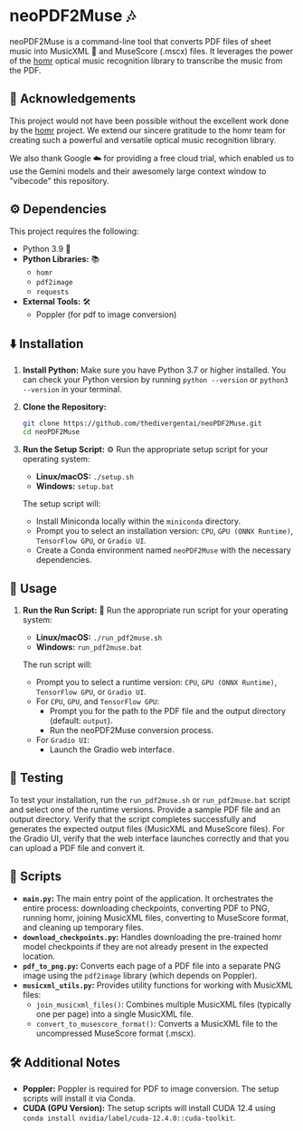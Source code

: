 # neoPDF2Muse 🎶

neoPDF2Muse is a command-line tool that converts PDF files of sheet music into MusicXML 🎼 and MuseScore (.mscx) files. It leverages the power of the [homr](https://github.com/BreezeWhite/homr) optical music recognition library to transcribe the music from the PDF.

## 🙏 Acknowledgements

This project would not have been possible without the excellent work done by the [homr](https://github.com/BreezeWhite/homr) project. We extend our sincere gratitude to the homr team for creating such a powerful and versatile optical music recognition library.

We also thank Google ☁️ for providing a free cloud trial, which enabled us to use the Gemini models and their awesomely large context window to "vibecode" this repository.


## ⚙️ Dependencies

This project requires the following:

*   Python 3.9 🐍
*   **Python Libraries:** 📚
    *   `homr`
    *   `pdf2image`
    *   `requests`
*   **External Tools:** 🛠️
    *   Poppler (for pdf to image conversion)

## ⬇️ Installation

1.  **Install Python:** Make sure you have Python 3.7 or higher installed. You can check your Python version by running `python --version` or `python3 --version` in your terminal.
2.  **Clone the Repository:**
    ```bash
    git clone https://github.com/thedivergentai/neoPDF2Muse.git
    cd neoPDF2Muse
    ```
3.  **Run the Setup Script:** ⚙️
    Run the appropriate setup script for your operating system:
    *   **Linux/macOS:** `./setup.sh`
    *   **Windows:** `setup.bat`

    The setup script will:
    *   Install Miniconda locally within the `miniconda` directory.
    *   Prompt you to select an installation version: `CPU`, `GPU (ONNX Runtime)`, `TensorFlow GPU`, or `Gradio UI`.
    *   Create a Conda environment named `neoPDF2Muse` with the necessary dependencies.

## 🚀 Usage

1.  **Run the Run Script:** 🚀
    Run the appropriate run script for your operating system:
    *   **Linux/macOS:** `./run_pdf2muse.sh`
    *   **Windows:** `run_pdf2muse.bat`

    The run script will:
    *   Prompt you to select a runtime version: `CPU`, `GPU (ONNX Runtime)`, `TensorFlow GPU`, or `Gradio UI`.
    *   For `CPU`, `GPU`, and `TensorFlow GPU`:
        *   Prompt you for the path to the PDF file and the output directory (default: `output`).
        *   Run the neoPDF2Muse conversion process.
    *   For `Gradio UI`:
        *   Launch the Gradio web interface.

## 🧪 Testing

To test your installation, run the `run_pdf2muse.sh` or `run_pdf2muse.bat` script and select one of the runtime versions. Provide a sample PDF file and an output directory. Verify that the script completes successfully and generates the expected output files (MusicXML and MuseScore files). For the Gradio UI, verify that the web interface launches correctly and that you can upload a PDF file and convert it.

## 📜 Scripts

*   **`main.py`:** The main entry point of the application. It orchestrates the entire process: downloading checkpoints, converting PDF to PNG, running homr, joining MusicXML files, converting to MuseScore format, and cleaning up temporary files.
*   **`download_checkpoints.py`:** Handles downloading the pre-trained homr model checkpoints if they are not already present in the expected location.
*   **`pdf_to_png.py`:** Converts each page of a PDF file into a separate PNG image using the `pdf2image` library (which depends on Poppler).
*   **`musicxml_utils.py`:** Provides utility functions for working with MusicXML files:
    *   `join_musicxml_files()`: Combines multiple MusicXML files (typically one per page) into a single MusicXML file.
    *   `convert_to_musescore_format()`: Converts a MusicXML file to the uncompressed MuseScore format (.mscx).

## 🛠️ Additional Notes

*   **Poppler:** Poppler is required for PDF to image conversion. The setup scripts will install it via Conda.
*   **CUDA (GPU Version):** The setup scripts will install CUDA 12.4 using `conda install nvidia/label/cuda-12.4.0::cuda-toolkit`.
